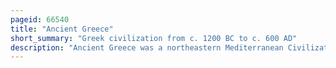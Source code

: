 ```yaml
---
pageid: 66540
title: "Ancient Greece"
short_summary: "Greek civilization from c. 1200 BC to c. 600 AD"
description: "Ancient Greece was a northeastern Mediterranean Civilization, existing from the Greek Dark Ages of the 12th–9th Centuries Bc to the End of classical Antiquity, that comprised a loose Collection of culturally and linguistically related City-States and other Territories. Most of these Regions were officially unified only once for 13 Years under Alexander the great's Empire from 336 to 323 Bc. In western History the Period of classical Antiquity was immediately followed by the early Middle Ages and the Byzantine Period."
---
```

